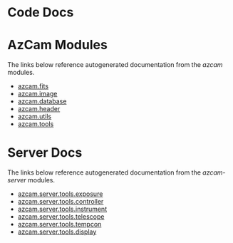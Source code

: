 # Code Docs

# AzCam Modules
The links below reference autogenerated documentation from the *azcam* modules.

  - [azcam.fits](azcam_fits.md)
  - [azcam.image](azcam_image.md)
  - [azcam.database](azcam_database.md)
  - [azcam.header](azcam_header.md)
  - [azcam.utils](azcam_utils.md)
  - [azcam.tools](azcam_tools.md)


# Server Docs

The links below reference autogenerated documentation from the *azcam-server* modules.

  - [azcam.server.tools.exposure](exposure.md)
  - [azcam.server.tools.controller](controller.md)
  - [azcam.server.tools.instrument](instrument.md)
  - [azcam.server.tools.telescope](telescope.md)
  - [azcam.server.tools.tempcon](tempcon.md)
  - [azcam.server.tools.display](display.md)


